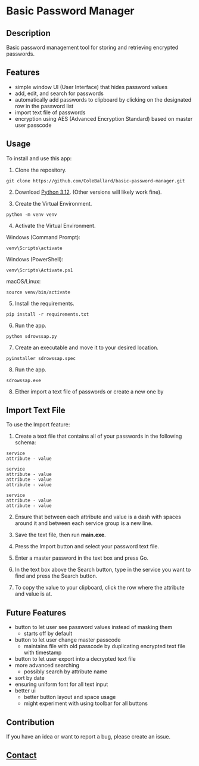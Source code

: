 # Basic Password Manager

## Description

Basic password management tool for storing and retrieving encrypted passwords.

## Features

- simple window UI (User Interface) that hides password values
- add, edit, and search for passwords
- automatically add passwords to clipboard by clicking on the designated row in the password list
- import text file of passwords
- encryption using AES (Advanced Encryption Standard) based on master user passcode

## Usage

To install and use this app:

1. Clone the repository.

```shell
git clone https://github.com/ColeBallard/basic-password-manager.git
```

2. Download [Python 3.12](https://www.python.org/downloads/). (Other versions will likely work fine).

3. Create the Virtual Environment.

```shell
python -m venv venv
```

4. Activate the Virtual Environment.

Windows (Command Prompt):

```shell
venv\Scripts\activate
```

Windows (PowerShell):

```shell
venv\Scripts\Activate.ps1
```

macOS/Linux:

```shell
source venv/bin/activate
```

5. Install the requirements.

```shell
pip install -r requirements.txt
```

6. Run the app.

```shell
python sdrowssap.py
```

7. Create an executable and move it to your desired location.

```shell
pyinstaller sdrowssap.spec
```

8. Run the app.

```shell
sdrowssap.exe
```

8. Either import a text file of passwords or create a new one by 

## Import Text File

To use the Import feature:

1. Create a text file that contains all of your passwords in the following schema:

```
service
attribute - value

service
attribute - value
attribute - value
attribute - value

service
attribute - value
attribute - value
```

2. Ensure that between each attribute and value is a dash with spaces around it and between each service group is a new line.

3. Save the text file, then run **main.exe**.

4. Press the Import button and select your password text file.

5. Enter a master password in the text box and press Go.

6. In the text box above the Search button, type in the service you want to find and press the Search button.

7. To copy the value to your clipboard, click the row where the attribute and value is at.

## Future Features

- button to let user see password values instead of masking them
  - starts off by default
- button to let user change master passcode
  - maintains file with old passcode by duplicating encrypted text file with timestamp
- button to let user export into a decrypted text file
- more advanced searching
  - possibly search by attribute name
- sort by date
- ensuring uniform font for all text input
- better ui
  - better button layout and space usage
  - might experiment with using toolbar for all buttons

## Contribution

If you have an idea or want to report a bug, please create an issue.

## **[Contact](https://github.com/ColeBallard/coleballard.github.io/blob/main/README.md)**
